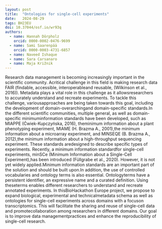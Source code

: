 ```yaml
---
layout: post
title:  "Ontologies for single-cell experiments"
date:   2024-08-29
tags: BH23EU
doi: 10.37044/osf.io/wr93q
authors:
  - name: Hannah Dörpholz
    orcid: 0000-0002-0476-9699
  - name: Sami Saarenpää
    orcid: 0000-0003-4731-6857
  - name: Naveed Ishaque
  - name: Sara Carsanaro
  - name: Maja Križnik
---
```


Research data management is becoming increasingly important in the scientific community. Acritical challenge in this field is making research data FAIR (findable, accessible, interoperableand reusable, (Wilkinson et al., 2016)). Metadata plays a vital role in this challenge as it allowsresearchers to accurately understand and recreate experiments. To tackle this challenge, variousapproaches are being taken towards this goal, including the development of domain-overarchingand domain-specific standards.In the different scientific communities, multiple general, as well as domain-specific minimuminformation standards have been developed, such as MIAPPE (Ćwiek-Kupczyńska, 2016), theminimum information about a plant phenotyping experiment, MIAME (H. Brazma A., 2001),the minimum information about a microarray experiment, and MINSEQE (B. Brazma A., 2012),the minimum information about a high-throughput sequencing experiment. These standards aredesigned to describe specific types of experiments. Recently, a minimum information standardfor single-cell experiments, minSCe (Minimum Information about a Single-Cell Experiment),has been introduced (Füllgrabe et al., 2020). However, it is not yet widely applied.Minimum information standards are an important part of the solution and should be built upon.In addition, the use of controlled vocabularies and ontology terms is also essential. Ontologyterms have a persistent identifier, an expressive name and a curated definition. Using theseterms enables different researchers to understand and recreate annotated experiments. In thisBioHackathon Europe project, we propose to expand biological, experimental and technicalmetadata schema as well as ontologies for single-cell experiments across domains with a focuson transcriptomics. This will facilitate the sharing and reuse of single-cell data and promotecollaboration among researchers in different domains. Our goal is to improve data managementpractices and enhance the reproducibility of single-cell research.

